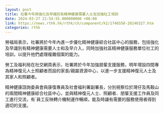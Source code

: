```yaml
---
layout: post
title: 社署今年將強化及早識別有精神健康需要人士及加強社工培訓
date: 2024-03-27 21:54:55.000000000 +08:00
link: https://news.rthk.hk/rthk/ch/component/k2/1746550-20240327.htm
categories: rthk
---
```


勞福局表示，社署將於今年內進一步優化精神健康綜合社區中心的服務，包括強化及早識別有精神健康需要人士和及早介入，同時加強社區精神健康服務單位社工的培訓，以提升他們處理複雜個案的能力。

勞工及福利局在社交網頁表示，社署將於今年加強朋輩支援服務，明年增設四間專為精神復元人士照顧者而設的家長/親屬資源中心，以進一步支援精神復元人士及其家人和照顧者。

精神健康諮詢委員會與康復專員及社會福利署副署長，分別視察位於灣仔及馬鞍山的兩間精神健康綜合社區中心，並與精神復元人士、照顧者、朋輩支援工作員及同工進行交流，有`員工反映轉介機制運作暢順，能及時讓有需要的服務使用者得到適切的支援。
